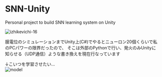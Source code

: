 # SNN-Unity
Personal project to build SNN learning system on Unity

![izhikevichi-16](https://user-images.githubusercontent.com/75618251/102014665-74df9600-3d9a-11eb-8ca5-377c461d1508.gif)

膜電位のシミュレーションまでUnity上(C#)でやるとニューロン20個くらいで私のPCパワーの限界だったので、
そこは外部のPythonで行い、発火のみUnityに知らせる（UDP通信）ような書き換えを現在行なっています

↓こいつを学習させたい...  
![model](https://user-images.githubusercontent.com/75618251/102015703-7d3acf80-3da0-11eb-8a93-329010d227ce.gif)
